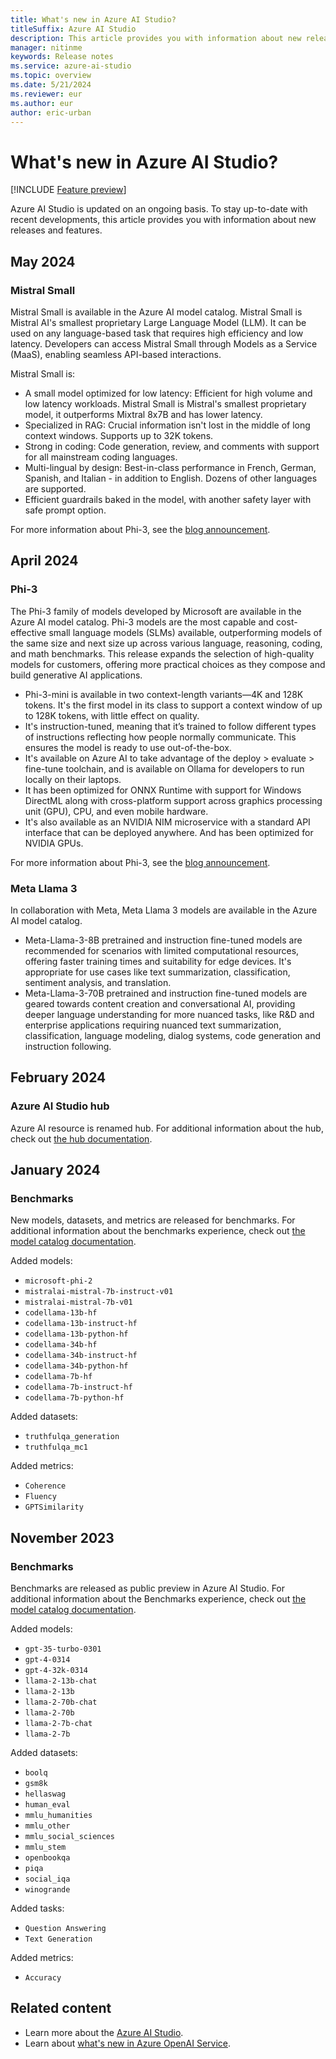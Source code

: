 ```yaml
---
title: What's new in Azure AI Studio?
titleSuffix: Azure AI Studio
description: This article provides you with information about new releases and features.
manager: nitinme
keywords: Release notes
ms.service: azure-ai-studio
ms.topic: overview
ms.date: 5/21/2024
ms.reviewer: eur
ms.author: eur
author: eric-urban
---
```


# What's new in Azure AI Studio?

[!INCLUDE [Feature preview](../includes/feature-preview.md)]

Azure AI Studio is updated on an ongoing basis. To stay up-to-date with recent developments, this article provides you with information about new releases and features.

## May 2024

### Mistral Small

Mistral Small is available in the Azure AI model catalog. Mistral Small is Mistral AI's smallest proprietary Large Language Model (LLM). It can be used on any language-based task that requires high efficiency and low latency. Developers can access Mistral Small through Models as a Service (MaaS), enabling seamless API-based interactions.

Mistral Small is:

- A small model optimized for low latency: Efficient for high volume and low latency workloads. Mistral Small is Mistral's smallest proprietary model, it outperforms Mixtral 8x7B and has lower latency.
- Specialized in RAG: Crucial information isn't lost in the middle of long context windows. Supports up to 32K tokens.
- Strong in coding: Code generation, review, and comments with support for all mainstream coding languages.
- Multi-lingual by design: Best-in-class performance in French, German, Spanish, and Italian - in addition to English. Dozens of other languages are supported.
- Efficient guardrails baked in the model, with another safety layer with safe prompt option.

For more information about Phi-3, see the [blog announcement](https://techcommunity.microsoft.com/t5/ai-machine-learning-blog/introducing-mistral-small-empowering-developers-with-efficient/ba-p/4127678).

## April 2024

### Phi-3

The Phi-3 family of models developed by Microsoft are available in the Azure AI model catalog. Phi-3 models are the most capable and cost-effective small language models (SLMs) available, outperforming models of the same size and next size up across various language, reasoning, coding, and math benchmarks. This release expands the selection of high-quality models for customers, offering more practical choices as they compose and build generative AI applications.

- Phi-3-mini is available in two context-length variants—4K and 128K tokens. It's the first model in its class to support a context window of up to 128K tokens, with little effect on quality.
- It's instruction-tuned, meaning that it’s trained to follow different types of instructions reflecting how people normally communicate. This ensures the model is ready to use out-of-the-box.
- It's available on Azure AI to take advantage of the deploy > evaluate > fine-tune toolchain, and is available on Ollama for developers to run locally on their laptops.
- It has been optimized for ONNX Runtime with support for Windows DirectML along with cross-platform support across graphics processing unit (GPU), CPU, and even mobile hardware.
- It's also available as an NVIDIA NIM microservice with a standard API interface that can be deployed anywhere. And has been optimized for NVIDIA GPUs. 

For more information about Phi-3, see the [blog announcement](https://azure.microsoft.com/blog/introducing-phi-3-redefining-whats-possible-with-slms/).

### Meta Llama 3

In collaboration with Meta, Meta Llama 3 models are available in the Azure AI model catalog.

- Meta-Llama-3-8B pretrained and instruction fine-tuned models are recommended for scenarios with limited computational resources, offering faster training times and suitability for edge devices. It's appropriate for use cases like text summarization, classification, sentiment analysis, and translation.
- Meta-Llama-3-70B pretrained and instruction fine-tuned models are geared towards content creation and conversational AI, providing deeper language understanding for more nuanced tasks, like R&D and enterprise applications requiring nuanced text summarization, classification, language modeling, dialog systems, code generation and instruction following.

## February 2024

### Azure AI Studio hub

Azure AI resource is renamed hub. For additional information about the hub, check out [the hub documentation](./concepts/ai-resources.md).

## January 2024

### Benchmarks

New models, datasets, and metrics are released for benchmarks. For additional information about the benchmarks experience, check out [the model catalog documentation](./how-to/model-catalog.md).

Added models:
- `microsoft-phi-2`
- `mistralai-mistral-7b-instruct-v01`
- `mistralai-mistral-7b-v01`
- `codellama-13b-hf`
- `codellama-13b-instruct-hf`
- `codellama-13b-python-hf`
- `codellama-34b-hf`
- `codellama-34b-instruct-hf`
- `codellama-34b-python-hf`
- `codellama-7b-hf`
- `codellama-7b-instruct-hf`
- `codellama-7b-python-hf`

Added datasets:
- `truthfulqa_generation`
- `truthfulqa_mc1`

Added metrics:
- `Coherence`
- `Fluency`
- `GPTSimilarity`

## November 2023

### Benchmarks

Benchmarks are released as public preview in Azure AI Studio. For additional information about the Benchmarks experience, check out [the model catalog documentation](./how-to/model-catalog.md).

Added models:
- `gpt-35-turbo-0301`
- `gpt-4-0314`
- `gpt-4-32k-0314`
- `llama-2-13b-chat`
- `llama-2-13b`
- `llama-2-70b-chat`
- `llama-2-70b`
- `llama-2-7b-chat`
- `llama-2-7b`

Added datasets:
- `boolq`
- `gsm8k`
- `hellaswag`
- `human_eval`
- `mmlu_humanities`
- `mmlu_other`
- `mmlu_social_sciences`
- `mmlu_stem`
- `openbookqa`
- `piqa`
- `social_iqa`
- `winogrande`

Added tasks:
- `Question Answering`
- `Text Generation`

Added metrics:
- `Accuracy`

## Related content

- Learn more about the [Azure AI Studio](./what-is-ai-studio.md).
- Learn about [what's new in Azure OpenAI Service](../ai-services/openai/whats-new.md).
